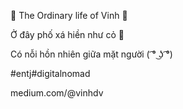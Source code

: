 🍃 The Ordinary life of Vinh 🍁 </coders>

Ở đây phố xá hiền như cỏ 🌿 </coders>

Có nỗi hồn nhiên giữa mặt người ( ͡° ͜ʖ ͡°)

#entj#digitalnomad

medium.com/@vinhdv
